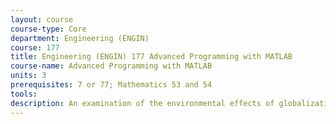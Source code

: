 ```yaml
---
layout: course 
course-type: Core
department: Engineering (ENGIN)
course: 177
title: Engineering (ENGIN) 177 Advanced Programming with MATLAB
course-name: Advanced Programming with MATLAB
units: 3
prerequisites: 7 or 77; Mathematics 53 and 54
tools: 
description: An examination of the environmental effects of globalization. How has increased international trade, the integration of factor markets, and the adoption of international agreements affected the environment? Case studies include the environmental impact of GATT/WTO and NAFTA. Multi-disciplinary approach examines the actual laws and institutions and the economic theories of globalization, in addition to the empirical evidence of globalization's environmental effects.
---
```

